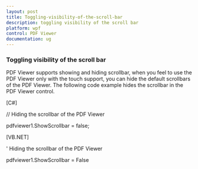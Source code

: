 ```yaml
---
layout: post
title: Toggling-visibility-of-the-scroll-bar 
description: toggling visibility of the scroll bar 
platform: wpf
control: PDF Viewer
documentation: ug
---
```


### Toggling visibility of the scroll bar

PDF Viewer supports showing and hiding scrollbar, when you feel to use the PDF Viewer only with the touch support, you can hide the default scrollbars of the PDF Viewer. The following code example hides the scrollbar in the PDF Viewer control.

[C#]

// Hiding the scrollbar of the PDF Viewer

pdfviewer1.ShowScrollbar = false;





[VB.NET]

' Hiding the scrollbar of the PDF Viewer

pdfviewer1.ShowScrollbar = False

